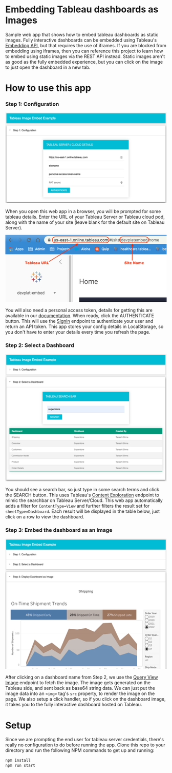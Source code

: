 # Embedding Tableau dashboards as Images
Sample web app that shows how to embed tableau dashboards as static images.  Fully interactive dashboards can be embedded using Tableau's [Embedding API](https://help.tableau.com/current/api/embedding_api/en-us/index.html), but that requires the use of iframes.  If you are blocked from embedding using iframes, then you can reference this project to learn how to embed using static images via the REST API instead.  Static images aren't as good as the fully embedded experience, but you can click on the image to just open the dashboard in a new tab.

# How to use this app

### Step 1: Configuration
![Step 1 Image](screenshots/section1.png)

When you open this web app in a browser, you will be prompted for some tableau details. Enter the URL of your Tableau Server or Tableau cloud pod, along with the name of your site (leave blank for the default site on Tableau Server).  

![Config details screenshot](screenshots/config-details.png)

You will also need a personal access token, details for getting this are available in our [documentation](https://help.tableau.com/current/server/en-us/security_personal_access_tokens.htm).  When ready, click the AUTHENTICATE button.  This will use the [SignIn](https://help.tableau.com/current/api/rest_api/en-us/REST/rest_api_ref_authentication.htm#sign_in) endpoint to authenticate your user and return an API token.  This app stores your config details in LocalStorage, so you don't have to enter your details every time you refresh the page.

### Step 2: Select a Dashboard
![Step 2 Image](screenshots/section2.png)

You should see a search bar, so just type in some search terms and click the SEARCH button.  This uses Tableau's [Content Exploration](https://help.tableau.com/current/api/rest_api/en-us/REST/TAG/index.html#operation/getSearch) endpoint to mimic the searchbar on Tableau Server/Cloud. This web app automatically adds a filter for `ContentType=View` and further filters the result set for `sheetType=Dashboard`.  Each result will be displayed in the table below, just click on a row to view the dashboard.

### Step 3: Embed the dashboard as an Image
![Step 3 Image](screenshots/section3.png)

After clicking on a dashboard name from Step 2, we use the [Query View Image](https://help.tableau.com/current/api/rest_api/en-us/REST/rest_api_ref_workbooks_and_views.htm#query_view_image) endpoint to fetch the image.  The image gets generated on the Tableau side, and sent back as base64 string data.  We can just put the image data into an `<img>` tag's `src` property, to render the image on the page.  We also setup a click handler, so if you click on the dashboard image, it takes you to the fully interactive dashboard hosted on Tableau.

# Setup
Since we are prompting the end user for tableau server credentials, there's really no configuration to do before running the app.  Clone this repo to your directory and run the following NPM commands to get up and running:
```
npm install
npm run start
```
